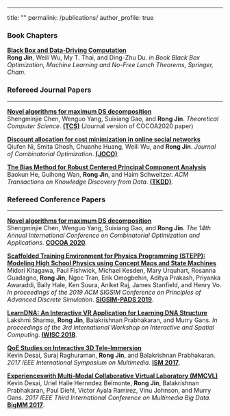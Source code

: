 ---
title: ""
permalink: /publications/
author_profile: true

### Book Chapters
<b>[Black Box and Data-Driving Computation](https://rongjinutd.github.io/publications/bookchapter)</b> <br> 
<b>Rong Jin</b>, Weili Wu, My T. Thai, and Ding-Zhu Du.
<i>in Book Black Box Optimization, Machine Learning and No-Free Lunch Theorems, Springer, Cham</i>.

### Refereed Journal Papers
------
<b>[Novel algorithms for maximum DS decomposition](https://rongjinutd.github.io/publications/tcs)</b> <br> 
Shengminjie Chen, Wenguo Yang, Suixiang Gao, and <b>Rong Jin</b>.
<i>Theoretical Computer Science</i>. [<b>(TCS)</b>](https://www.journals.elsevier.com/theoretical-computer-science) (Journal version of COCOA2020 paper)

<b>[Discount allocation for cost minimization in online social networks](https://rongjinutd.github.io/publications/joco)</b> <br> 
Qiufen Ni, Smita Ghosh, Chuanhe Huang, Weili Wu, and <b>Rong Jin</b>.
<i>Journal of Combinatorial Optimization</i>. [<b>(JOCO)</b>](https://www.springer.com/journal/10878#:~:text=The%20Journal%20of%20Combinatorial%20Optimization,and%20special%20issues%20of%20journals).

<b>[The Bias Method for Robust Centered Principal Component Analysis](https://rongjinutd.github.io/publications/tkdd)</b> <br> 
Baokun He, Guihong Wan, <b>Rong Jin</b>, and Haim Schweitzer.
<i>ACM Transactions on Knowledge Discovery from Data</i>. [<b>(TKDD)</b>](https://dl.acm.org/journal/tkdd).

### Refereed Conference Papers
------
<b>[Novel algorithms for maximum DS decomposition](https://rongjinutd.github.io/publications/cocoa20)</b> <br> 
Shengminjie Chen, Wenguo Yang, Suixiang Gao, and <b>Rong Jin</b>.
<i>The 14th Annual International Conference on Combinatorial Optimization and Applications</i>. [<b>COCOA 2020</b>](https://theory.utdallas.edu/COCOA2020/).

<b>[Scaffolded Training Environment for Physics Programming (STEPP): Modeling High School Physics using Concept Maps and State Machines](http://rongjinutd.github.io/publications/pads19)</b> <br>
Midori Kitagawa, Paul Fishwick, Michael Kesden, Mary Urquhart, Rosanna Guadagno, <b>Rong Jin</b>, Ngoc Tran, Erik Omogbehin, Aditya Prakash, Priyanka Awaraddi, Baily Hale, Ken Suura, Aniket Raj, James Stanfield, and Henry Vo.
<i>In proceedings of the 2019 ACM SIGSIM Conference on Principles of Advanced Discrete Simulation</i>. [<b>SIGSIM-PADS 2019</b>](https://dl.acm.org/doi/proceedings/10.1145/3316480).

<b>[LearnDNA: An Interactive VR Application for Learning DNA Structure](http://rongjinutd.github.io/publications/iwisc18)</b><br>
Lakshmi Sharma, <b>Rong Jin</b>, Balakrishnan Prabhakaran, and Murry Gans.
<i>In proceedings of the 3rd International Workshop on Interactive and Spatial Computing</i>. [<b>IWISC 2018</b>](https://dl.acm.org/doi/proceedings/10.1145/3191801).

<b>[QoE Studies on Interactive 3D Tele-Immersion](http://rongjinutd.github.io/publications/ism17)</b><br>
Kevin Desai, Suraj Raghuraman, <b>Rong Jin</b>, and Balakrishnan Prabhakaran.
<i>2017 IEEE International Symposium on Multimedia</i>. [<b>ISM 2017</b>](https://ieeexplore.ieee.org/xpl/conhome/8241502/proceeding).

<b>[Experienceswith Multi-Modal Collaborative Virtual Laboratory (MMCVL)](http://rongjinutd.github.io/publications/bigmm17)</b><br>
Kevin Desai, Uriel Haile Hernndez Belmonte, <b>Rong Jin</b>, Balakrishnan Prabhakaran, Paul Diehl, Victor Ayala Ramirez, Vinu Johnson, and Murry Gans.
<i>2017 IEEE Third International Conference on Multimedia Big Data</i>. [<b>BigMM 2017</b>](https://www.computer.org/csdl/proceedings/bigmm/2017/12OmNqHItAn).
